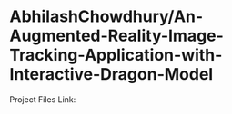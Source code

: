 # AbhilashChowdhury/An-Augmented-Reality-Image-Tracking-Application-with-Interactive-Dragon-Model

Project Files Link:
